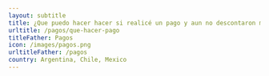 ```yaml
---
layout: subtitle
title: ¿Que puedo hacer hacer si realicé un pago y aun no descontaron mi deuda?
urltitle: /pagos/que-hacer-pago
titleFather: Pagos
icon: /images/pagos.png
urltitleFather: /pagos
country: Argentina, Chile, Mexico
---
```

